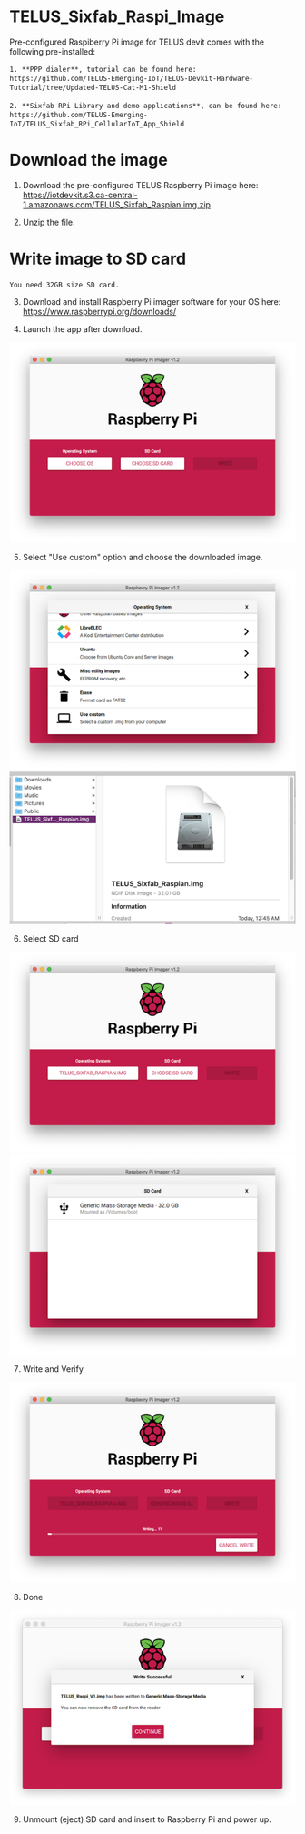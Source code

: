 # TELUS_Sixfab_Raspi_Image
Pre-configured Raspiberry Pi image for TELUS devit comes with the following pre-installed:

```
1. **PPP dialer**, tutorial can be found here: https://github.com/TELUS-Emerging-IoT/TELUS-Devkit-Hardware-Tutorial/tree/Updated-TELUS-Cat-M1-Shield

2. **Sixfab RPi Library and demo applications**, can be found here: https://github.com/TELUS-Emerging-IoT/TELUS_Sixfab_RPi_CellularIoT_App_Shield 
```

# Download the image

1. Download the pre-configured TELUS Raspberry Pi image here: https://iotdevkit.s3.ca-central-1.amazonaws.com/TELUS_Sixfab_Raspian.img.zip

2. Unzip the file.

# Write image to SD card

`You need 32GB size SD card.`

3. Download and install Raspberry Pi imager software for your OS here: https://www.raspberrypi.org/downloads/

4. Launch the app after download.

![Alt_text](images/Step_1_640x640.png)

5. Select "Use custom" option and choose the downloaded image.

![Alt_text](images/Step_2_640x640.png)
![Alt_text](images/Step_3_640x640.png)

6. Select SD card

![Alt_text](images/Step_4_640x640.png)
![Alt_text](images/Step_5_640x640.png)

7. Write and Verify

![Alt_text](images/Step_6_640x640.png)

8. Done

![Alt_text](images/Step_8_640x640.png)

9. Unmount (eject) SD card and insert to Raspberry Pi and power up.
